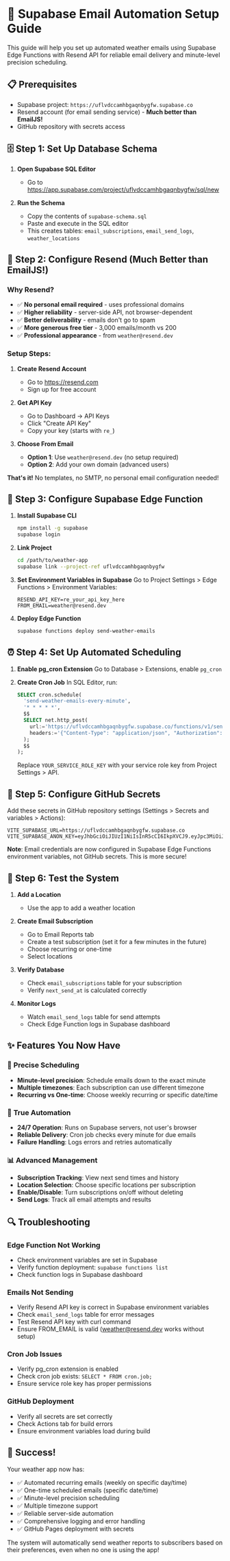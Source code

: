# 🚀 Supabase Email Automation Setup Guide

This guide will help you set up automated weather emails using Supabase Edge Functions with Resend API for reliable email delivery and minute-level precision scheduling.

## 📋 Prerequisites

- Supabase project: `https://uflvdccamhbgaqnbygfw.supabase.co`
- Resend account (for email sending service) - **Much better than EmailJS!**
- GitHub repository with secrets access

## 🗄️ Step 1: Set Up Database Schema

1. **Open Supabase SQL Editor**
   - Go to https://app.supabase.com/project/uflvdccamhbgaqnbygfw/sql/new
   
2. **Run the Schema**
   - Copy the contents of `supabase-schema.sql`
   - Paste and execute in the SQL editor
   - This creates tables: `email_subscriptions`, `email_send_logs`, `weather_locations`

## 📧 Step 2: Configure Resend (Much Better than EmailJS!)

### Why Resend?
- ✅ **No personal email required** - uses professional domains
- ✅ **Higher reliability** - server-side API, not browser-dependent
- ✅ **Better deliverability** - emails don't go to spam
- ✅ **More generous free tier** - 3,000 emails/month vs 200
- ✅ **Professional appearance** - from `weather@resend.dev`

### Setup Steps:

1. **Create Resend Account**
   - Go to https://resend.com
   - Sign up for free account

2. **Get API Key**
   - Go to Dashboard → API Keys
   - Click "Create API Key"
   - Copy your key (starts with `re_`)

3. **Choose From Email**
   - **Option 1**: Use `weather@resend.dev` (no setup required)
   - **Option 2**: Add your own domain (advanced users)

**That's it!** No templates, no SMTP, no personal email configuration needed!

## 🔧 Step 3: Configure Supabase Edge Function

1. **Install Supabase CLI**
   ```bash
   npm install -g supabase
   supabase login
   ```

2. **Link Project**
   ```bash
   cd /path/to/weather-app
   supabase link --project-ref uflvdccamhbgaqnbygfw
   ```

3. **Set Environment Variables in Supabase**
   Go to Project Settings > Edge Functions > Environment Variables:
   ```
   RESEND_API_KEY=re_your_api_key_here
   FROM_EMAIL=weather@resend.dev
   ```

4. **Deploy Edge Function**
   ```bash
   supabase functions deploy send-weather-emails
   ```

## ⏰ Step 4: Set Up Automated Scheduling

1. **Enable pg_cron Extension**
   Go to Database > Extensions, enable `pg_cron`

2. **Create Cron Job**
   In SQL Editor, run:
   ```sql
   SELECT cron.schedule(
     'send-weather-emails-every-minute',
     '* * * * *',
     $$
     SELECT net.http_post(
       url:='https://uflvdccamhbgaqnbygfw.supabase.co/functions/v1/send-weather-emails',
       headers:='{"Content-Type": "application/json", "Authorization": "Bearer YOUR_SERVICE_ROLE_KEY"}'::jsonb
     );
     $$
   );
   ```

   Replace `YOUR_SERVICE_ROLE_KEY` with your service role key from Project Settings > API.

## 🔐 Step 5: Configure GitHub Secrets

Add these secrets in GitHub repository settings (Settings > Secrets and variables > Actions):

```
VITE_SUPABASE_URL=https://uflvdccamhbgaqnbygfw.supabase.co
VITE_SUPABASE_ANON_KEY=eyJhbGciOiJIUzI1NiIsInR5cCI6IkpXVCJ9.eyJpc3MiOiJzdXBhYmFzZSIsInJlZiI6InVmbHZkY2NhbWhiZ2FxbmJ5Z2Z3Iiwicm9sZSI6ImFub24iLCJpYXQiOjE3NjEwODEyNjMsImV4cCI6MjA3NjY1NzI2M30.GkHxIZvHsijAgfCGdCHZgYu58pTUy8UGGhIpFwJKu4I
```

**Note**: Email credentials are now configured in Supabase Edge Functions environment variables, not GitHub secrets. This is more secure!

## 🧪 Step 6: Test the System

1. **Add a Location**
   - Use the app to add a weather location

2. **Create Email Subscription**
   - Go to Email Reports tab
   - Create a test subscription (set it for a few minutes in the future)
   - Choose recurring or one-time
   - Select locations

3. **Verify Database**
   - Check `email_subscriptions` table for your subscription
   - Verify `next_send_at` is calculated correctly

4. **Monitor Logs**
   - Watch `email_send_logs` table for send attempts
   - Check Edge Function logs in Supabase dashboard

## ✨ Features You Now Have

### 🎯 **Precise Scheduling**
- **Minute-level precision**: Schedule emails down to the exact minute
- **Multiple timezones**: Each subscription can use different timezone
- **Recurring vs One-time**: Choose weekly recurring or specific date/time

### 🤖 **True Automation**
- **24/7 Operation**: Runs on Supabase servers, not user's browser
- **Reliable Delivery**: Cron job checks every minute for due emails
- **Failure Handling**: Logs errors and retries automatically

### 📊 **Advanced Management**
- **Subscription Tracking**: View next send times and history
- **Location Selection**: Choose specific locations per subscription  
- **Enable/Disable**: Turn subscriptions on/off without deleting
- **Send Logs**: Track all email attempts and results

## 🔍 Troubleshooting

### **Edge Function Not Working**
- Check environment variables are set in Supabase
- Verify function deployment: `supabase functions list`
- Check function logs in Supabase dashboard

### **Emails Not Sending**
- Verify Resend API key is correct in Supabase environment variables
- Check `email_send_logs` table for error messages  
- Test Resend API key with curl command
- Ensure FROM_EMAIL is valid (weather@resend.dev works without setup)

### **Cron Job Issues**
- Verify pg_cron extension is enabled
- Check cron job exists: `SELECT * FROM cron.job;`
- Ensure service role key has proper permissions

### **GitHub Deployment**
- Verify all secrets are set correctly
- Check Actions tab for build errors
- Ensure environment variables load during build

## 🎉 Success!

Your weather app now has:
- ✅ Automated recurring emails (weekly on specific day/time)
- ✅ One-time scheduled emails (specific date/time)  
- ✅ Minute-level precision scheduling
- ✅ Multiple timezone support
- ✅ Reliable server-side automation
- ✅ Comprehensive logging and error handling
- ✅ GitHub Pages deployment with secrets

The system will automatically send weather reports to subscribers based on their preferences, even when no one is using the app!